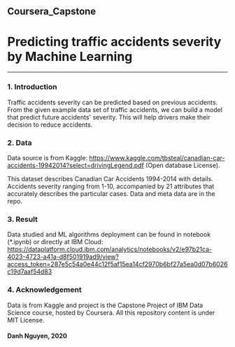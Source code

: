 ## Coursera_Capstone
# Predicting traffic accidents severity by Machine Learning
___
### 1. Introduction
Traffic accidents severity can be predicted based on previous accidents. From the given example data set of traffic accidents, we can build a model that predict 
future accidents' severity. This will help drivers make their decision to reduce accidents.

### 2. Data
Data source is from Kaggle: https://www.kaggle.com/tbsteal/canadian-car-accidents-19942014?select=drivingLegend.pdf (Open database License). 

This dataset describes Canadian Car Accidents 1994-2014 with details. Accidents severity ranging from 1-10, accompanied by 21 attributes that accurately describes the particular cases. Data and meta data are in the repo.

### 3. Result

Data studied and ML algorithms deployment can be found in notebook (*.ipynb) or directly at IBM Cloud: https://dataplatform.cloud.ibm.com/analytics/notebooks/v2/e97b21ca-4023-4723-a41a-d8f501919ad9/view?access_token=287e5c54a0e44c12f5af15ea14cf2970b6bf27a5ea0d07b6026c19d7aaf54d83 

### 4. Acknowledgement
Data is from Kaggle and project is the Capstone Project of IBM Data Science course, hosted by Coursera. All this repository content is under MIT License.

#### Danh Nguyen, 2020

